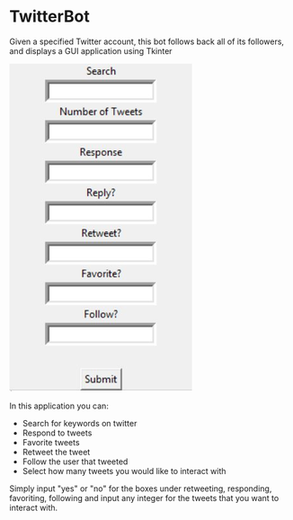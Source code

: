 # TwitterBot

Given a specified Twitter account, this bot follows back all of its followers, and displays a GUI application using Tkinter

![](bot.JPG)

In this application you can:

* Search for keywords on twitter
* Respond to tweets
* Favorite tweets
* Retweet the tweet 
* Follow the user that tweeted
* Select how many tweets you would like to interact with 
    
Simply input "yes" or "no" for the boxes under retweeting, responding, favoriting, following and input any integer for the tweets that you want to interact with.
